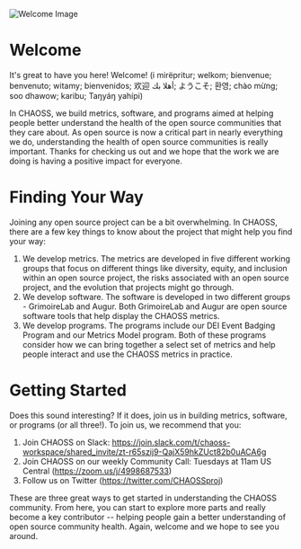 ![Welcome Image](profile/WelcomeImageX.png)

# Welcome

It's great to have you here! Welcome! (i mirëpritur; welkom; bienvenue; benvenuto; witamy; bienvenidos; 欢迎 
أهلا بك; ようこそ; 환영; chào mừng; soo dhawow; karibu; Taŋyáŋ yahípi)

In CHAOSS, we build metrics, software, and programs aimed at helping people better understand the health of the open source communities that they care about. As open source is now a critical part in nearly everything we do, understanding the health of open source communities is really important. Thanks for checking us out and we hope that the work we are doing is having a positive impact for everyone. 

# Finding Your Way

Joining any open source project can be a bit overwhelming. In CHAOSS, there are a few key things to know about the project that might help you find your way: 

1) We develop metrics. The metrics are developed in five different working groups that focus on different things like diversity, equity, and inclusion within an open source project, the risks associated with an open source project, and the evolution that projects might go through. 
2) We develop software. The software is developed in two different groups - GrimoireLab and Augur. Both GrimoireLab and Augur are open source software tools that help display the CHAOSS metrics. 
3) We develop programs. The programs include our DEI Event Badging Program and our Metrics Model program. Both of these programs consider how we can bring together a select set of metrics and help people interact and use the CHAOSS metrics in practice. 

# Getting Started 

Does this sound interesting? If it does, join us in building metrics, software, or programs (or all three!). To join us, we recommend that you: 

1) Join CHAOSS on Slack: https://join.slack.com/t/chaoss-workspace/shared_invite/zt-r65szij9-QajX59hkZUct82b0uACA6g
2) Join CHAOSS on our weekly Community Call: Tuesdays at 11am US Central (https://zoom.us/j/4998687533)
3) Follow us on Twitter (https://twitter.com/CHAOSSproj)

These are three great ways to get started in understanding the CHAOSS community. From here, you can start to explore more parts and really become a key contributor -- helping people gain a better understanding of open source community health. Again, welcome and we hope to see you around. 
